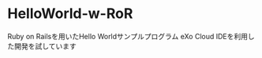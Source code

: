 HelloWorld-w-RoR
================

Ruby on Railsを用いたHello Worldサンプルプログラム
eXo Cloud IDEを利用した開発を試しています